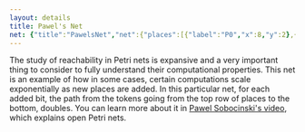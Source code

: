 ```yaml
---
layout: details
title: Pawel's Net
net: {"title":"PawelsNet","net":{"places":[{"label":"P0","x":8,"y":2},{"label":"P1","x":19,"y":2},{"label":"P2","x":30,"y":2},{"label":"P3","x":41,"y":2},{"label":"P4","x":8,"y":13},{"label":"P5","x":19,"y":13},{"label":"P6","x":30,"y":13},{"label":"P7","x":41,"y":13}],"transitions":[{"label":"T0","x":2.55,"y":8,"pre":{"P4":1},"post":{"P0":1}},{"label":"T1","x":13.55,"y":8,"pre":{"P0":1,"P5":1},"post":{"P1":1,"P4":1}},{"label":"T2","x":24.55,"y":8,"pre":{"P1":1,"P6":1},"post":{"P2":1,"P5":1}},{"label":"T3","x":35.55,"y":8,"pre":{"P2":1,"P7":1},"post":{"P3":1,"P6":1}},{"label":"T4","x":46.55,"y":8,"pre":{"P3":1},"post":{"P7":1}}],"marking":{"P0":1,"P1":1,"P2":1,"P3":1}}, yShift: -0.5 }
---
```

The study of reachability in Petri nets is expansive and a very important thing to consider to fully understand their computational properties. This net is an example of how in some cases, certain computations scale exponentially as new places are added. In this particular net, for each added bit, the path from the tokens going from the top row of places to the bottom, doubles. You can learn more about it in [Pawel Sobocinski's video](https://www.youtube.com/watch?v=77KwKNSb7uc), which explains open Petri nets.
